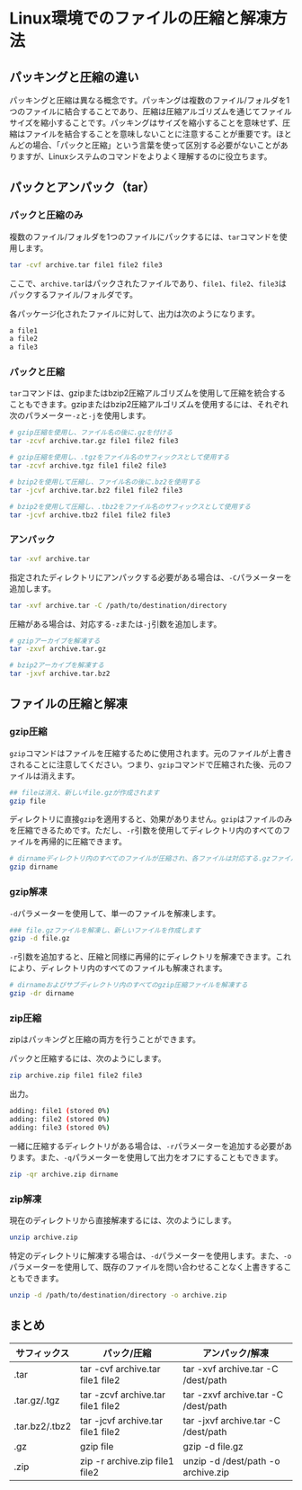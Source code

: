 # Linux環境でのファイルの圧縮と解凍方法

## パッキングと圧縮の違い

パッキングと圧縮は異なる概念です。パッキングは複数のファイル/フォルダを1つのファイルに結合することであり、圧縮は圧縮アルゴリズムを通じてファイルサイズを縮小することです。パッキングはサイズを縮小することを意味せず、圧縮はファイルを結合することを意味しないことに注意することが重要です。ほとんどの場合、「パックと圧縮」という言葉を使って区別する必要がないことがありますが、Linuxシステムのコマンドをよりよく理解するのに役立ちます。

## パックとアンパック（tar）

### パックと圧縮のみ

複数のファイル/フォルダを1つのファイルにパックするには、`tar`コマンドを使用します。

```sh
tar -cvf archive.tar file1 file2 file3
```

ここで、`archive.tar`はパックされたファイルであり、`file1`、`file2`、`file3`はパックするファイル/フォルダです。

各パッケージ化されたファイルに対して、出力は次のようになります。

```sh
a file1
a file2
a file3
```

### パックと圧縮

`tar`コマンドは、gzipまたはbzip2圧縮アルゴリズムを使用して圧縮を統合することもできます。gzipまたはbzip2圧縮アルゴリズムを使用するには、それぞれ次のパラメーター`-z`と`-j`を使用します。

```sh
# gzip圧縮を使用し、ファイル名の後に.gzを付ける
tar -zcvf archive.tar.gz file1 file2 file3

# gzip圧縮を使用し、.tgzをファイル名のサフィックスとして使用する
tar -zcvf archive.tgz file1 file2 file3

# bzip2を使用して圧縮し、ファイル名の後に.bz2を使用する
tar -jcvf archive.tar.bz2 file1 file2 file3

# bzip2を使用して圧縮し、.tbz2をファイル名のサフィックスとして使用する
tar -jcvf archive.tbz2 file1 file2 file3
```

### アンパック

```sh
tar -xvf archive.tar
```

指定されたディレクトリにアンパックする必要がある場合は、`-C`パラメーターを追加します。

```sh
tar -xvf archive.tar -C /path/to/destination/directory
```

圧縮がある場合は、対応する`-z`または`-j`引数を追加します。

```sh
# gzipアーカイブを解凍する
tar -zxvf archive.tar.gz

# bzip2アーカイブを解凍する
tar -jxvf archive.tar.bz2
```

## ファイルの圧縮と解凍

### gzip圧縮

`gzip`コマンドはファイルを圧縮するために使用されます。元のファイルが上書きされることに注意してください。つまり、`gzip`コマンドで圧縮された後、元のファイルは消えます。

```sh
## fileは消え、新しいfile.gzが作成されます
gzip file
```

ディレクトリに直接`gzip`を適用すると、効果がありません。`gzip`はファイルのみを圧縮できるためです。ただし、`-r`引数を使用してディレクトリ内のすべてのファイルを再帰的に圧縮できます。

```sh
# dirnameディレクトリ内のすべてのファイルが圧縮され、各ファイルは対応する.gzファイルを生成し、元のファイルは消えます
gzip dirname
```

### gzip解凍

`-d`パラメーターを使用して、単一のファイルを解凍します。

```sh
### file.gzファイルを解凍し、新しいファイルを作成します
gzip -d file.gz
```

`-r`引数を追加すると、圧縮と同様に再帰的にディレクトリを解凍できます。これにより、ディレクトリ内のすべてのファイルも解凍されます。

```sh
# dirnameおよびサブディレクトリ内のすべてのgzip圧縮ファイルを解凍する
gzip -dr dirname
```

### zip圧縮

zipはパッキングと圧縮の両方を行うことができます。

パックと圧縮するには、次のようにします。

```sh
zip archive.zip file1 file2 file3
```

出力。

```sh
adding: file1 (stored 0%)
adding: file2 (stored 0%)
adding: file3 (stored 0%)
```

一緒に圧縮するディレクトリがある場合は、`-r`パラメーターを追加する必要があります。また、`-q`パラメーターを使用して出力をオフにすることもできます。

```sh
zip -qr archive.zip dirname
```

### zip解凍

現在のディレクトリから直接解凍するには、次のようにします。

```sh
unzip archive.zip
```

特定のディレクトリに解凍する場合は、`-d`パラメーターを使用します。また、`-o`パラメーターを使用して、既存のファイルを問い合わせることなく上書きすることもできます。

```sh
unzip -d /path/to/destination/directory -o archive.zip
```

## まとめ

| サフィックス | パック/圧縮 | アンパック/解凍 |
| ---- | ------- | --------- |
| .tar | tar -cvf archive.tar file1 file2 | tar -xvf archive.tar -C /dest/path |
| .tar.gz/.tgz | tar -zcvf archive.tar file1 file2 | tar -zxvf archive.tar -C /dest/path |
| .tar.bz2/.tbz2 | tar -jcvf archive.tar file1 file2 | tar -jxvf archive.tar -C /dest/path |
| .gz | gzip file | gzip -d file.gz |
| .zip | zip -r archive.zip file1 file2 | unzip -d /dest/path -o archive.zip |